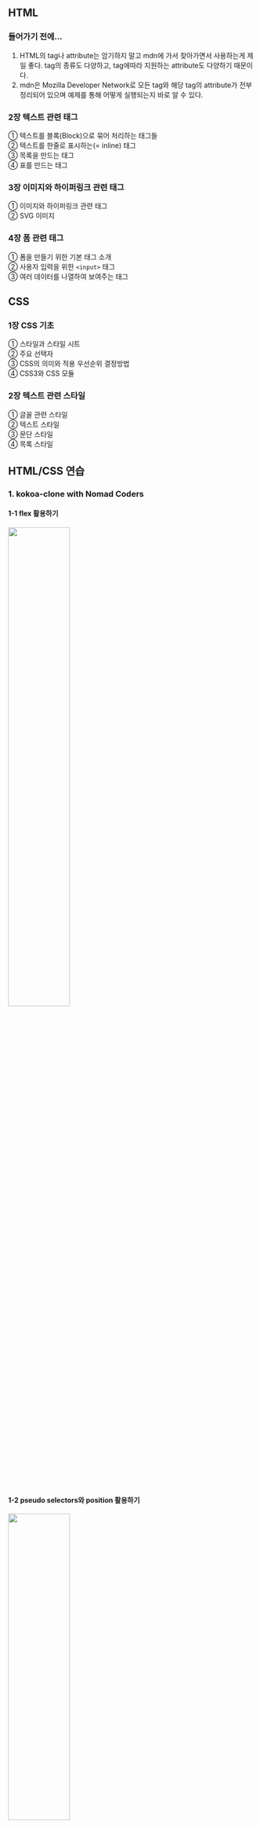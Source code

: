 ## HTML

### 들어가기 전에...

1. HTML의 tag나 attribute는 암기하지 말고 mdn에 가서 찾아가면서 사용하는게 제일 좋다. tag의 종류도 다양하고, tag에따라 지원하는 attribute도 다양하기 때문이다.
2. mdn은 Mozilla Developer Network로 모든 tag와 해당 tag의 attribute가 전부 정리되어 있으며 예제를 통해 어떻게 실행되는지 바로 알 수 있다.

### 2장 텍스트 관련 태그

① 텍스트를 블록(Block)으로 묶어 처리하는 태그들  
 ② 텍스트를 한줄로 표시하는(= inline) 태그  
 ③ 목록을 만드는 태그  
 ④ 표를 만드는 태그

### 3장 이미지와 하이퍼링크 관련 태그

① 이미지와 하이퍼링크 관련 태그  
 ② SVG 이미지

### 4장 폼 관련 태그

① 폼을 만들기 위한 기본 태그 소개  
 ② 사용자 입력을 위한 `<input>` 태그  
 ③ 여러 데이터를 나열하여 보여주는 태그

## CSS

### 1장 CSS 기초

① 스타일과 스타일 시트  
 ② 주요 선택자  
 ③ CSS의 의미와 적용 우선순위 결정방법  
 ④ CSS3와 CSS 모듈

### 2장 텍스트 관련 스타일

① 글꼴 관련 스타일  
 ② 텍스트 스타일  
 ③ 문단 스타일  
 ④ 목록 스타일

## HTML/CSS 연습

### 1. kokoa-clone with Nomad Coders
#### 1-1 flex 활용하기   
<img src="https://user-images.githubusercontent.com/32609010/95164894-deb15180-07e5-11eb-962d-6ec798a466e8.PNG" width="50%" height="50%">

#### 1-2 pseudo selectors와 position 활용하기   
<img src="https://user-images.githubusercontent.com/32609010/95165298-a9593380-07e6-11eb-9325-dbfde871b42b.PNG" width="50%" height="40%">

#### 1-3 transform과 animation 활용하기   
<img src="https://user-images.githubusercontent.com/32609010/95165749-985cf200-07e7-11eb-8379-648d14830cda.gif" width="50%" height="50%">
